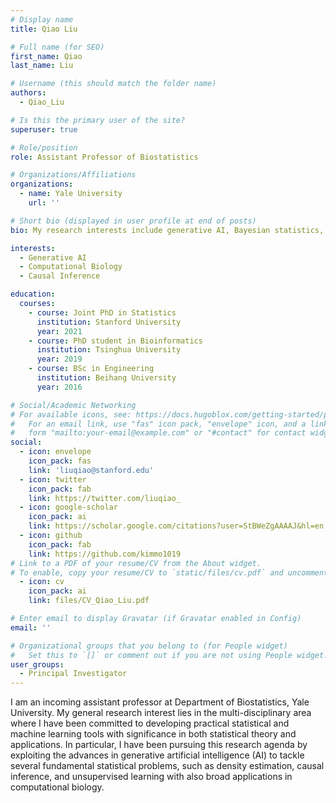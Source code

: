 ```yaml
---
# Display name
title: Qiao Liu

# Full name (for SEO)
first_name: Qiao
last_name: Liu

# Username (this should match the folder name)
authors:
  - Qiao_Liu

# Is this the primary user of the site?
superuser: true

# Role/position
role: Assistant Professor of Biostatistics

# Organizations/Affiliations
organizations:
  - name: Yale University
    url: ''

# Short bio (displayed in user profile at end of posts)
bio: My research interests include generative AI, Bayesian statistics, and computational biology.

interests:
  - Generative AI
  - Computational Biology
  - Causal Inference

education:
  courses:
    - course: Joint PhD in Statistics
      institution: Stanford University
      year: 2021
    - course: PhD student in Bioinformatics
      institution: Tsinghua University
      year: 2019
    - course: BSc in Engineering
      institution: Beihang University
      year: 2016

# Social/Academic Networking
# For available icons, see: https://docs.hugoblox.com/getting-started/page-builder/#icons
#   For an email link, use "fas" icon pack, "envelope" icon, and a link in the
#   form "mailto:your-email@example.com" or "#contact" for contact widget.
social:
  - icon: envelope
    icon_pack: fas
    link: 'liuqiao@stanford.edu'
  - icon: twitter
    icon_pack: fab
    link: https://twitter.com/liuqiao_
  - icon: google-scholar
    icon_pack: ai
    link: https://scholar.google.com/citations?user=StBWeZgAAAAJ&hl=en
  - icon: github
    icon_pack: fab
    link: https://github.com/kimmo1019
# Link to a PDF of your resume/CV from the About widget.
# To enable, copy your resume/CV to `static/files/cv.pdf` and uncomment the lines below.
  - icon: cv
    icon_pack: ai
    link: files/CV_Qiao_Liu.pdf

# Enter email to display Gravatar (if Gravatar enabled in Config)
email: ''

# Organizational groups that you belong to (for People widget)
#   Set this to `[]` or comment out if you are not using People widget.
user_groups:
  - Principal Investigator
---
```


I am an incoming assistant professor at Department of Biostatistics, Yale University. My general research interest lies in the multi-disciplinary area where I have been committed to developing practical statistical and machine learning tools with significance in both statistical theory and applications. In particular, I have been pursuing this research agenda by exploiting the advances in generative artificial intelligence (AI) to tackle several fundamental statistical problems, such as density estimation, causal inference, and unsupervised learning with also broad applications in computational biology.

